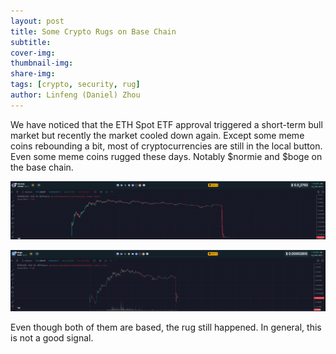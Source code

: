 ```yaml
---
layout: post
title: Some Crypto Rugs on Base Chain
subtitle:
cover-img: 
thumbnail-img: 
share-img: 
tags: [crypto, security, rug]
author: Linfeng (Daniel) Zhou
---
```


We have noticed that the ETH Spot ETF approval triggered a short-term bull market but recently the market cooled down again. Except some meme coins rebounding a bit, most of cryptocurrencies are still in the local button. Even some meme coins rugged these days. Notably $normie and $boge on the base chain. 

![Normie Rug](/assets/img/normie-rug.jpg)

![Boge Rug](/assets/img/boge-rug.jpg)

Even though both of them are based, the rug still happened. In general, this is not a good signal. 